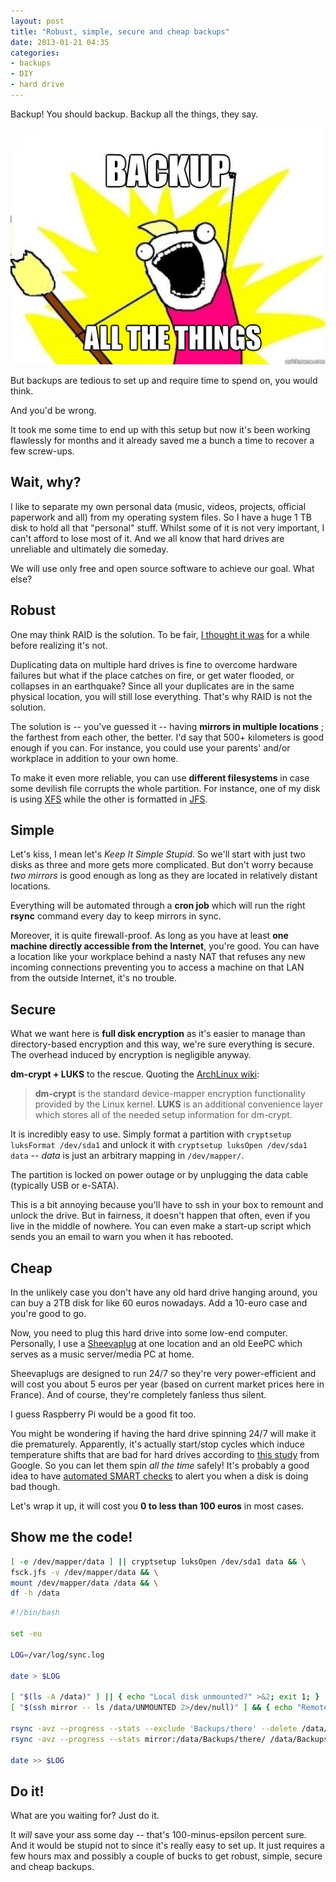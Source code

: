 ```yaml
---
layout: post
title: "Robust, simple, secure and cheap backups"
date: 2013-01-21 04:35
categories:
- backups
- DIY
- hard drive
---
```


Backup! You should backup. Backup all the things, they say.

![Backup all the things](/images/posts/2013-01-21-robust-simple-secure-and-cheap-backups/backups.jpg)

But backups are tedious to set up and require time to spend on, you would think.

And you'd be wrong.

It took me some time to end up with this setup but now it's been working flawlessly for months and it already saved me a bunch a time to recover a few screw-ups.

## Wait, why?

I like to separate my own personal data (music, videos, projects, official paperwork and all) from my operating system files.
So I have a huge 1 TB disk to hold all that "personal" stuff.
Whilst some of it is not very important, I can't afford to lose most of it.
And we all know that hard drives are unreliable and ultimately die someday.

We will use only free and open source software to achieve our goal.
What else?

## Robust

One may think RAID is the solution.
To be fair, [I thought it was](http://blog.infertux.com/2012/03/29/how-to-set-up-a-raid-1-under-gnu-slash-linux/) for a while before realizing it's not.

Duplicating data on multiple hard drives is fine to overcome hardware failures but what if the place catches on fire, or get water flooded, or collapses in an earthquake?
Since all your duplicates are in the same physical location, you will still lose everything.
That's why RAID is not the solution.

The solution is -- you've guessed it -- having **mirrors in multiple locations** ; the farthest from each other, the better.
I'd say that 500+ kilometers is good enough if you can. For instance, you could use your parents' and/or workplace in addition to your own home.

To make it even more reliable, you can use **different filesystems** in case some devilish file corrupts the whole partition.
For instance, one of my disk is using [XFS](https://en.wikipedia.org/wiki/Xfs) while the other is formatted in [JFS](https://en.wikipedia.org/wiki/JFS_%28file_system%29).

## Simple

Let's kiss, I mean let's _Keep It Simple Stupid_.
So we'll start with just two disks as three and more gets more complicated.
But don't worry because *two mirrors* is good enough as long as they are located in relatively distant locations.

Everything will be automated through a **cron job** which will run the right **rsync** command every day to keep mirrors in sync.

Moreover, it is quite firewall-proof.
As long as you have at least **one machine directly accessible from the Internet**, you're good.
You can have a location like your workplace behind a nasty NAT that refuses any new incoming connections preventing you to access a machine on that LAN from the outside Internet, it's no trouble.

## Secure

What we want here is **full disk encryption** as it's easier to manage than directory-based encryption and this way, we're sure everything is secure.
The overhead induced by encryption is negligible anyway.

**dm-crypt + LUKS** to the rescue.
Quoting the [ArchLinux wiki](https://wiki.archlinux.org/index.php/Dm-crypt_with_LUKS):

> **dm-crypt** is the standard device-mapper encryption functionality provided by the Linux kernel.
> **LUKS** is an additional convenience layer which stores all of the needed setup information for dm-crypt.

It is incredibly easy to use.
Simply format a partition with `cryptsetup luksFormat /dev/sda1` and unlock it with `cryptsetup luksOpen /dev/sda1 data` -- _data_ is just an arbitrary mapping in `/dev/mapper/`.

The partition is locked on power outage or by unplugging the data cable (typically USB or e-SATA).

This is a bit annoying because you'll have to ssh in your box to remount and unlock the drive.
But in fairness, it doesn't happen that often, even if you live in the middle of nowhere.
You can even make a start-up script which sends you an email to warn you when it has rebooted.
## Cheap

In the unlikely case you don't have any old hard drive hanging around, you can buy a 2TB disk for like 60 euros nowadays. Add a 10-euro case and you're good to go.

Now, you need to plug this hard drive into some low-end computer.
Personally, I use a [Sheevaplug](https://en.wikipedia.org/wiki/SheevaPlug) at one location and an old EeePC which serves as a music server/media PC at home.

Sheevaplugs are designed to run 24/7 so they're very power-efficient and will cost you about 5 euros per year (based on current market prices here in France).
And of course, they're completely fanless thus silent.

I guess Raspberry Pi would be a good fit too.

You might be wondering if having the hard drive spinning 24/7 will make it die prematurely.
Apparently, it's actually start/stop cycles which induce temperature shifts that are bad for hard drives according to [this study](https://static.googleusercontent.com/external_content/untrusted_dlcp/research.google.com/en/us/archive/disk_failures.pdf) from Google.
So you can let them spin _all the time_ safely!
It's probably a good idea to have [automated SMART checks](http://sourceforge.net/apps/trac/smartmontools/wiki/TocDoc) to alert you when a disk is doing bad though.

Let's wrap it up, it will cost you **0 to less than 100 euros** in most cases.

## Show me the code!

```bash Script to unlock and mount the partition
[ -e /dev/mapper/data ] || cryptsetup luksOpen /dev/sda1 data && \
fsck.jfs -v /dev/mapper/data && \
mount /dev/mapper/data /data && \
df -h /data
```

```bash Example cron job to mirror changes
#!/bin/bash

set -eu

LOG=/var/log/sync.log

date > $LOG

[ "$(ls -A /data)" ] || { echo "Local disk unmounted?" >&2; exit 1; }
[ "$(ssh mirror -- ls /data/UNMOUNTED 2>/dev/null)" ] && { echo "Remote disk unmounted?" >&2; exit 1; }

rsync -avz --progress --stats --exclude 'Backups/there' --delete /data/ mirror:/data/ &>> $LOG
rsync -avz --progress --stats mirror:/data/Backups/there/ /data/Backups/there/ &>> $LOG

date >> $LOG
```

## Do it!

What are you waiting for?
Just do it.

It _will_ save your ass some day -- that's 100-minus-epsilon percent sure.
And it would be stupid not to since it's really easy to set up.
It just requires a few hours max and possibly a couple of bucks to get robust, simple, secure and cheap backups.

